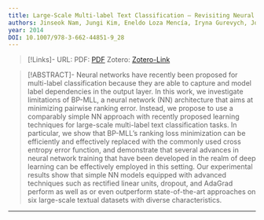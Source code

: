 ```yaml
---
title: Large-Scale Multi-label Text Classification — Revisiting Neural Networks
authors: Jinseok Nam, Jungi Kim, Eneldo Loza Mencía, Iryna Gurevych, Johannes Fürnkranz
year: 2014
DOI: 10.1007/978-3-662-44851-9_28
---
```


>[!Links]-
>URL: 
>PDF: [PDF](nam2014.pdf)
>Zotero: [Zotero-Link](zotero://select/items/@nam2014)

>[!ABSTRACT]-
>Neural networks have recently been proposed for multi-label classification because they are able to capture and model label dependencies in the output layer. In this work, we investigate limitations of BP-MLL, a neural network (NN) architecture that aims at minimizing pairwise ranking error. Instead, we propose to use a comparably simple NN approach with recently proposed learning techniques for large-scale multi-label text classification tasks. In particular, we show that BP-MLL’s ranking loss minimization can be efficiently and effectively replaced with the commonly used cross entropy error function, and demonstrate that several advances in neural network training that have been developed in the realm of deep learning can be effectively employed in this setting. Our experimental results show that simple NN models equipped with advanced techniques such as rectified linear units, dropout, and AdaGrad perform as well as or even outperform state-of-the-art approaches on six large-scale textual datasets with diverse characteristics.

---

